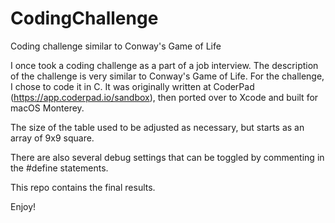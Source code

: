 # CodingChallenge
Coding challenge similar to Conway's Game of Life

I once took a coding challenge as a part of a job interview. The description of the challenge is very similar to Conway's Game of Life. For the challenge, I chose to code it in C. It was originally written at CoderPad (https://app.coderpad.io/sandbox), then ported over to Xcode and built for macOS Monterey.

The size of the table used to be adjusted as necessary, but starts as an array of 9x9 square.

There are also several debug settings that can be toggled by commenting in the #define statements.

This repo contains the final results.

Enjoy!
